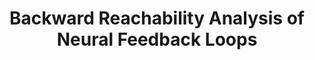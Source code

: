 ---
title: "Backward Reachability Analysis of Neural Feedback Loops"
authors: "Nicholas Rober, Michael Everett, Jonathan P. How"
venue: "Conference on Decision and Control (CDC)"
year: "2022"
status: "in review"
arxiv: ""
official_link: ""
doi: ""
volume: "N/A"
number: "N/A"
pages: ""
publisher: ""
month: "12"
address: "Cancun, Mexico"
type: "conference"
school: "N/A"
awards: "N/A"
notes: ""
include_on_website: true
image: "rober_backprojection.png"
links_to_code: "https://github.com/mit-acl/nn_robustness_analysis"
links_to_video: ""
collection: publications
permalink: /publication/2022-12-Rober22_CDC.html
---